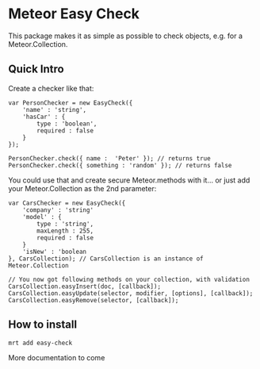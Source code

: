 Meteor Easy Check
=====================

This package makes it as simple as possible to check objects, e.g. for a Meteor.Collection.

## Quick Intro

Create a checker like that:

```
var PersonChecker = new EasyCheck({
	'name' : 'string',
	'hasCar' : {
		type : 'boolean',
		required : false
	}
});

PersonChecker.check({ name :  'Peter' }); // returns true
PersonChecker.check({ something : 'random' }); // returns false

```

You could use that and create secure Meteor.methods with it… or just add your Meteor.Collection as the 2nd parameter:

```
var CarsChecker = new EasyCheck({
	'company' : 'string' 
	'model' : {
		type : 'string',
		maxLength : 255,
		required : false
	}
	'isNew' : 'boolean
}, CarsCollection); // CarsCollection is an instance of Meteor.Collection

// You now got following methods on your collection, with validation
CarsCollection.easyInsert(doc, [callback]);
CarsCollection.easyUpdate(selector, modifier, [options], [callback]);
CarsCollection.easyRemove(selector, [callback]);

```



## How to install
```
mrt add easy-check
```

More documentation to come

